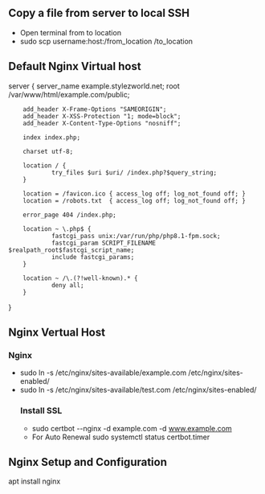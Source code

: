 
## Copy a file from server to local SSH
- Open terminal from to location
- sudo scp username:host:/from_location /to_location


## Default Nginx Virtual host 

server {
        server_name example.stylezworld.net;
        root /var/www/html/example.com/public;

        add_header X-Frame-Options "SAMEORIGIN";
        add_header X-XSS-Protection "1; mode=block";
        add_header X-Content-Type-Options "nosniff";

        index index.php;

        charset utf-8;

        location / {
                try_files $uri $uri/ /index.php?$query_string;
        }

        location = /favicon.ico { access_log off; log_not_found off; }
        location = /robots.txt  { access_log off; log_not_found off; }

        error_page 404 /index.php;

        location ~ \.php$ {
                fastcgi_pass unix:/var/run/php/php8.1-fpm.sock;
                fastcgi_param SCRIPT_FILENAME $realpath_root$fastcgi_script_name;
                include fastcgi_params;
        }

        location ~ /\.(?!well-known).* {
                deny all;
        }
}

## Nginx Vertual Host
### Nginx 
- sudo ln -s /etc/nginx/sites-available/example.com /etc/nginx/sites-enabled/
- sudo ln -s /etc/nginx/sites-available/test.com /etc/nginx/sites-enabled/
  ### Install SSL
  - sudo certbot --nginx -d example.com -d www.example.com
  - For Auto Renewal   sudo systemctl status certbot.timer


## Nginx Setup and Configuration
apt install nginx




